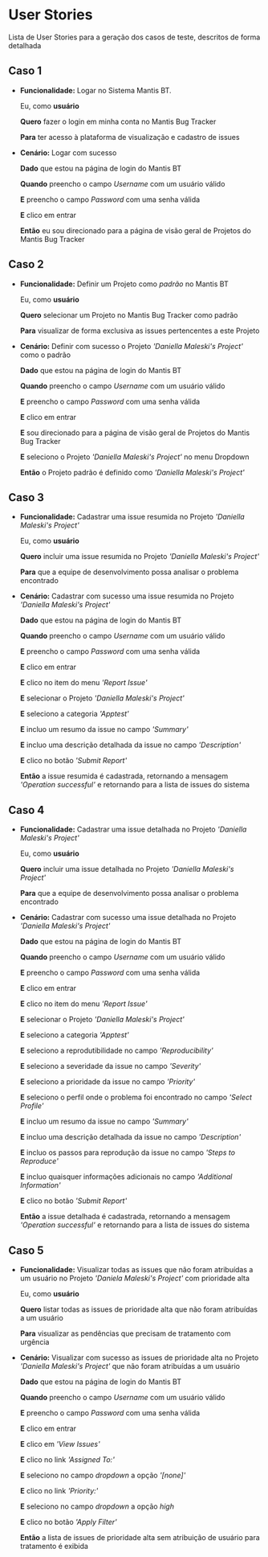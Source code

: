 # User Stories
Lista de User Stories para a geração dos casos de teste, descritos de forma detalhada

## Caso 1
- **Funcionalidade:** Logar no Sistema Mantis BT.

  Eu, como **usuário**

  **Quero** fazer o login em minha conta no Mantis Bug Tracker

  **Para** ter acesso à plataforma de visualização e cadastro de issues


- **Cenário:** Logar com sucesso
  
  **Dado** que estou na página de login do Mantis BT
  
  **Quando** preencho o campo *Username* com um usuário válido
  
  **E** preencho o campo *Password* com uma senha válida
  
  **E** clico em entrar

  **Então** eu sou direcionado para a página de visão geral de Projetos do Mantis Bug Tracker

## Caso 2
- **Funcionalidade:** Definir um Projeto como *padrão* no Mantis BT
  
  Eu, como **usuário**
  
  **Quero** selecionar um Projeto no Mantis Bug Tracker como padrão
  
  **Para** visualizar de forma exclusiva as issues pertencentes a este Projeto


- **Cenário:** Definir com sucesso o Projeto *'Daniella Maleski's Project'* como o padrão
  
  **Dado** que estou na página de login do Mantis BT
  
  **Quando** preencho o campo *Username* com um usuário válido
  
  **E** preencho o campo *Password* com uma senha válida
  
  **E** clico em entrar
  
  **E** sou direcionado para a página de visão geral de Projetos do Mantis Bug Tracker
  
  **E** seleciono o Projeto *'Daniella Maleski's Project'* no menu Dropdown
  
  **Então** o Projeto padrão é definido como *'Daniella Maleski's Project'*

## Caso 3
- **Funcionalidade:** Cadastrar uma issue resumida no Projeto *'Daniella Maleski's Project'*

  Eu, como **usuário**
  
  **Quero** incluir uma issue resumida no Projeto *'Daniella Maleski's Project'*
  
  **Para** que a equipe de desenvolvimento possa analisar o problema encontrado


- **Cenário:** Cadastrar com sucesso uma issue resumida no Projeto *'Daniella Maleski's Project'*

  **Dado** que estou na página de login do Mantis BT
  
  **Quando** preencho o campo *Username* com um usuário válido
  
  **E** preencho o campo *Password* com uma senha válida
  
  **E** clico em entrar
  
  **E** clico no item do menu *'Report Issue'*

  **E** selecionar o Projeto *'Daniella Maleski's Project'*
  
  **E** seleciono a categoria *'Apptest'*
  
  **E** incluo um resumo da issue no campo *'Summary'*
  
  **E** incluo uma descrição detalhada da issue no campo *'Description'*
  
  **E** clico no botão *'Submit Report'*
  
  **Então** a issue resumida é cadastrada, retornando a mensagem *'Operation successful'* e retornando para a lista de issues do sistema

## Caso 4
- **Funcionalidade:** Cadastrar uma issue detalhada no Projeto *'Daniella Maleski's Project'*
  
  Eu, como **usuário**
  
  **Quero** incluir uma issue detalhada no Projeto *'Daniella Maleski's Project'*
  
  **Para** que a equipe de desenvolvimento possa analisar o problema encontrado


- **Cenário:** Cadastrar com sucesso uma issue detalhada no Projeto *'Daniella Maleski's Project'*

  **Dado** que estou na página de login do Mantis BT
  
  **Quando** preencho o campo *Username* com um usuário válido
  
  **E** preencho o campo *Password* com uma senha válida
  
  **E** clico em entrar
  
  **E** clico no item do menu *'Report Issue'*
  
  **E** selecionar o Projeto *'Daniella Maleski's Project'*
  
  **E** seleciono a categoria *'Apptest'*
  
  **E** seleciono a reprodutibilidade no campo *'Reproducibility'*
  
  **E** seleciono a severidade da issue no campo *'Severity'*
  
  **E** seleciono a prioridade da issue no campo *'Priority'*
  
  **E** seleciono o perfil onde o problema foi encontrado no campo *'Select Profile'*
  
  **E** incluo um resumo da issue no campo *'Summary'*
  
  **E** incluo uma descrição detalhada da issue no campo *'Description'*
  
  **E** incluo os passos para reprodução da issue no campo *'Steps to Reproduce'*
  
  **E** incluo quaisquer informações adicionais no campo *'Additional Information'*
  
  **E** clico no botão *'Submit Report'*
  
  **Então** a issue detalhada é cadastrada, retornando a mensagem *'Operation successful'* e retornando para a lista de issues do sistema

## Caso 5
- **Funcionalidade:** Visualizar todas as issues que não foram atribuídas a um usuário no Projeto *'Daniela Maleski's Project'* com prioridade alta

  Eu, como **usuário**

  **Quero** listar todas as issues de prioridade alta que não foram atribuídas a um usuário
  
  **Para** visualizar as pendências que precisam de tratamento com urgência


- **Cenário:** Visualizar com sucesso as issues de prioridade alta no Projeto *'Daniella Maleski's Project'* que não foram atribuídas a um usuário
  
  **Dado** que estou na página de login do Mantis BT
  
  **Quando** preencho o campo *Username* com um usuário válido
  
  **E** preencho o campo *Password* com uma senha válida
  
  **E** clico em entrar
  
  **E** clico em *'View Issues'*
  
  **E** clico no link *'Assigned To:'*
  
  **E** seleciono no campo *dropdown* a opção *'[none]'*
  
  **E** clico no link *'Priority:'*
  
  **E** seleciono no campo *dropdown* a opção *high*
  
  **E** clico no botão *'Apply Filter'*
  
  **Então** a lista de issues de prioridade alta sem atribuição de usuário para tratamento é exibida
